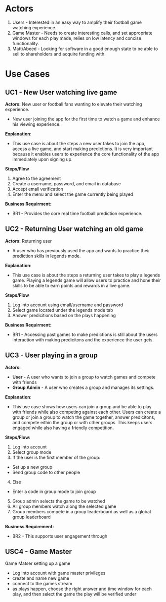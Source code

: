 # Actors
1. Users - Interested in an easy way to amplify their football game watching experience.
2. Game Master - Needs to create interesting calls, and set appropriate windows for each play made, relies on low latency and concise functionality.
3. Matt/Abeed - Looking for software in a good enough state to be able to sell to shareholders and acquire funding with.
# Use Cases

## UC1 - New User watching live game
**Actors:** New user or football fans wanting to elevate their watching experience.
- New user joining the app for the first time to watch a game and enhance his viewing experience.

**Explanation:**
- This use case is about the steps a new user takes to join the app, access a live game, and start making predictions. It is very important because it enables users to experience the core functionality of the app immediately upon signing up.

**Steps/Flow**
1. Agree to the agreement
2. Create a username, password, and email in database
3. Accept email verification
4. Enter the menu and select the game currently being played

**Business Requirment:**
- BR1 - Provides the core real time football prediction experience.

## UC2 - Returning User watching an old game
**Actors:** Returning user
- A user who has previously used the app and wants to practice their prediction skills in legends mode.

**Explanation:**
- This use case is about the steps a returning user takes to play a legends game. Playing a legends game will allow users to practice and hone their skills to be able to earn points and rewards in a live game. 

**Steps/Flow**
1. Log into account using email/username and password
2. Select game located under the legends mode tab
3. Answer predicitions based on the plays happening

**Business Requirment:**
- BR1 - Accessing past games to make predictions is still about the users interaction with making predicitons and the experience the user gets.

## UC3 - User playing in a group
**Actors:** 
- **User** - A user who wants to join a group to watch games and compete with friends
- **Group Admin** - A user who creates a group and manages its settings.

**Explanation:**
- This use case shows how users can join a group and be able to play with friends while also competing against each other. Users can create a group or join a group to watch the game together, answer predicitons, and compete eithin the group or with other groups. This keeps users engaged while also having a friendly competition.

**Steps/Flow:**
1. Log into account
2. Select group mode
3. If the user is the first member of the group:
  - Set up a new group
  - Send group code to other people 
4. Else
  - Enter a code in group mode to join group
5. Group admin selects the game to be watched
6. All group members watch along the selected game
7. Group members compete in a group leaderboard as well as a global group leaderboard

**Business Requirement:**
- BR2 - This supports user engagement through 

## USC4 - Game Master
Game Matser setting up a game

- Log into account with game master privileges
- create and name new game
- connect to the games stream
- as plays happen, choose the right answer and time window for each play, and then select the game the play will be verified under
